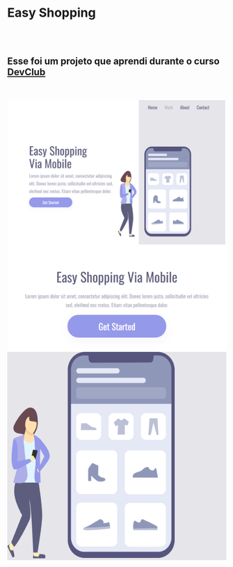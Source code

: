 <h1>Easy Shopping</h1>
<br><br>

<h2>Esse foi um projeto que aprendi durante o curso <a href="https://rodolfomori.com.br/devclub">DevClub</a></h2>
<br><br>
<img src="https://github.com/lucasmiguelabreu/easy-shopping/blob/main/img-site/img-deshtop.png?raw=true" alt="imegem-desktop"/>
<br>

<img src="https://github.com/lucasmiguelabreu/easy-shopping/blob/main/img-site/img-tablet.png?raw=true" alt="imagem-tablet"/>
